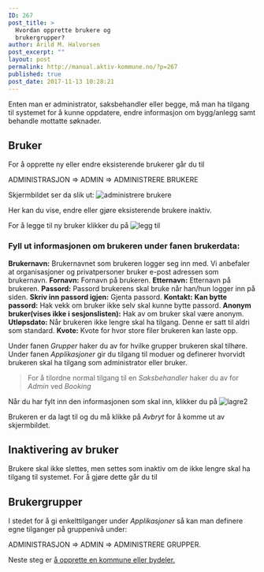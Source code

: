 ```yaml
---
ID: 267
post_title: >
  Hvordan opprette brukere og
  brukergrupper?
author: Arild M. Halvorsen
post_excerpt: ""
layout: post
permalink: http://manual.aktiv-kommune.no/?p=267
published: true
post_date: 2017-11-13 10:28:21
---
```

Enten man er administrator, saksbehandler eller begge, må man ha tilgang til systemet for å kunne oppdatere, endre informasjon om bygg/anlegg samt behandle mottatte søknader.  

## Bruker

For å opprette ny eller endre eksisterende brukerer går du til

ADMINISTRASJON => ADMIN => ADMINISTRERE BRUKERE 

Skjermbildet ser da slik ut: 
![administrere brukere](http://manual.aktiv-kommune.no/wp-content/uploads/2018/02/brukereogbrukergrupper.png)

Her kan du vise, endre eller gjøre eksisterende brukere inaktiv. 

For å legge til ny bruker klikker du på
![legg til](http://manual.aktiv-kommune.no/wp-content/uploads/2017/12/leggtil.png)

### Fyll ut informasjonen om brukeren under fanen brukerdata:
**Brukernavn:** Brukernavnet som brukeren logger seg inn med. Vi anbefaler at organisasjoner og privatpersoner bruker e-post adressen som brukernavn.
**Fornavn:** Fornavn på brukeren.
**Etternavn:** Etternavn på brukeren.
**Passord:** Passord brukerens skal bruke når han/hun logger inn på siden.
**Skriv inn passord igjen:** Gjenta passord.
**Kontakt:**
**Kan bytte passord:** Hak vekk om bruker ikke selv skal kunne bytte passord.
**Anonym bruker(vises ikke i sesjonslisten):** Hak av om bruker skal være anonym. 
**Utløpsdato:** Når brukeren ikke lengre skal ha tilgang. Denne er satt til aldri som standard. 
**Kvote:** Kvote for hvor store filer brukeren kan laste opp. 

Under fanen *Grupper* haker du av for hvilke grupper brukeren skal tilhøre. 
Under fanen *Applikasjoner* gir du tilgang til moduer og definerer hvorvidt brukeren skal ha tilgang som administrator eller bruker. 
> For å tilordne normal tilgang til en *Saksbehandler* haker du av for *Admin* ved *Booking*

Når du har fylt inn den informasjonen som skal inn, klikker du på 
![lagre2](http://manual.aktiv-kommune.no/wp-content/uploads/2017/12/lagre2.png)

Brukeren er da lagt til og du må klikke på *Avbryt* for å komme ut av skjermbildet. 

## Inaktivering av bruker

Brukere skal ikke slettes, men settes som inaktiv om de ikke lengre skal ha tilgang til systemet. For å gjøre dette går du til 

## Brukergrupper

I stedet for å gi enkelttilganger under *Applikasjoner* så kan man definere egne tilganger på gruppenivå under: 

ADMINISTRASJON => ADMIN => ADMINISTRERE GRUPPER.


Neste steg er [å opprette en kommune eller bydeler.](https://manual.aktiv-kommune.no/?p=291)